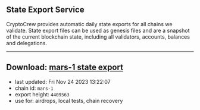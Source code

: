 ## State Export Service
CryptoCrew provides automatic daily state exports for all chains we validate. State export files can be used as genesis files and are a snapshot of the current blockchain state, including all validators, accounts, balances and delegations.

---
**Download: [mars-1 state export](https://dl.ccvalidators.com/SERVICE/mars/mars-1_export_4409563.json)**
---

- last updated: Fri Nov 24 2023 13:22:07
- chain id: `mars-1`
- export height: `4409563`
- use for: airdrops, local tests, chain recovery
